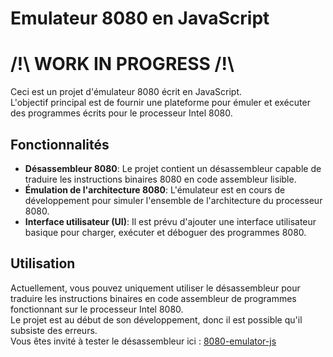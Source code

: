 # Emulateur 8080 en JavaScript

# /!\ WORK IN PROGRESS /!\

Ceci est un projet d'émulateur 8080 écrit en JavaScript.  
L'objectif principal est de fournir une plateforme pour émuler et exécuter des programmes écrits pour le processeur Intel 8080.

## Fonctionnalités

- **Désassembleur 8080**: Le projet contient un désassembleur capable de traduire les instructions binaires 8080 en code assembleur lisible.
- **Émulation de l'architecture 8080**: L'émulateur est en cours de développement pour simuler l'ensemble de l'architecture du processeur 8080.
- **Interface utilisateur (UI)**: Il est prévu d'ajouter une interface utilisateur basique pour charger, exécuter et déboguer des programmes 8080.

## Utilisation

Actuellement, vous pouvez uniquement utiliser le désassembleur pour traduire les instructions binaires en code assembleur de programmes fonctionnant sur le processeur Intel 8080.  
Le projet est au début de son développement, donc il est possible qu'il subsiste des erreurs.  
Vous êtes invité à tester le désassembleur ici : [8080-emulator-js](https://mathisfr.github.io/8080-emulator-js/)

